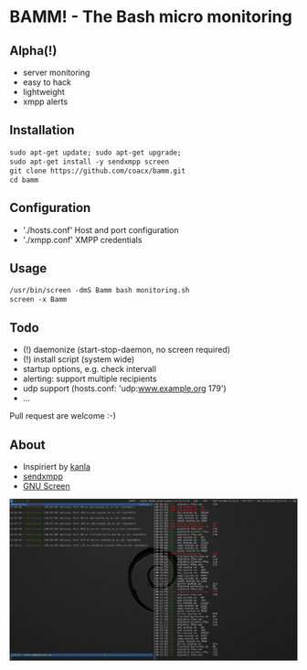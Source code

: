 # BAMM! - The Bash micro monitoring
## Alpha(!)
* server monitoring
* easy to hack
* lightweight
* xmpp alerts

## Installation

```
sudo apt-get update; sudo apt-get upgrade;
sudo apt-get install -y sendxmpp screen
git clone https://github.com/coacx/bamm.git
cd bamm
```

## Configuration
* './hosts.conf' Host and port configuration
* './xmpp.conf' XMPP credentials

## Usage
```
/usr/bin/screen -dmS Bamm bash monitoring.sh
screen -x Bamm
```

## Todo
* (!) daemonize (start-stop-daemon, no screen required) 
* (!) install script (system wide)
* startup options, e.g. check intervall
* alerting: support multiple recipients
* udp support (hosts.conf: 'udp:www.example.org 179')
* ...

Pull request are welcome :-)

## About
* Inspiriert by [kanla](http://kanla.zekjur.net/)
* [sendxmpp](http://sendxmpp.hostname.sk/)
* [GNU Screen](https://www.gnu.org/software/screen/)

![Bamm screenshot](/screenshot/left_xmpp-right_screen_output.png)
